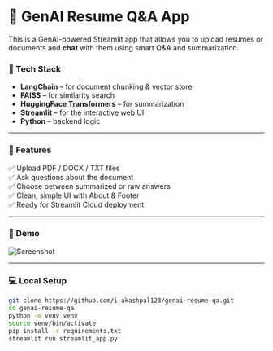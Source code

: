 # 🧠 GenAI Resume Q&A App

This is a GenAI-powered Streamlit app that allows you to upload resumes or documents and **chat** with them using smart Q&A and summarization.

### 🔧 Tech Stack
- **LangChain** – for document chunking & vector store
- **FAISS** – for similarity search
- **HuggingFace Transformers** – for summarization
- **Streamlit** – for the interactive web UI
- **Python** – backend logic

---

### 🚀 Features

✅ Upload PDF / DOCX / TXT files  
✅ Ask questions about the document  
✅ Choose between summarized or raw answers  
✅ Clean, simple UI with About & Footer  
✅ Ready for Streamlit Cloud deployment

---

### 📸 Demo

![Screenshot](demo.png) <!-- Optional: Add screenshot if you take one -->

---

### 💻 Local Setup

```bash
git clone https://github.com/i-akashpal123/genai-resume-qa.git
cd genai-resume-qa
python -m venv venv
source venv/bin/activate
pip install -r requirements.txt
streamlit run streamlit_app.py
